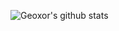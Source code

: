 ![Geoxor's github stats](https://github-readme-stats.vercel.app/api?username=KannaGerman&count_private=true&show_icons=true&include_all_commits=true&hide_border=true&count_private=true&theme=radical&bg_color=0d1117)
